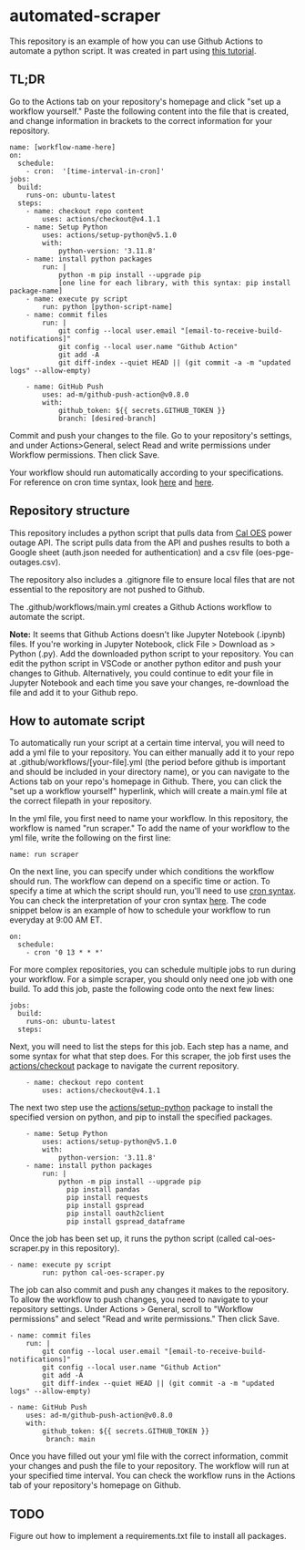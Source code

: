 # automated-scraper
This repository is an example of how you can use Github Actions to automate a python script. It was created in part using [this tutorial](https://www.python-engineer.com/posts/run-python-github-actions/).

## TL;DR
Go to the Actions tab on your repository's homepage and click "set up a workflow yourself." Paste the following content into the file that is created, and change information in brackets to the correct information for your repository. 

```
name: [workflow-name-here]
on:
  schedule:
    - cron:  '[time-interval-in-cron]'
jobs:
  build:
    runs-on: ubuntu-latest
  steps:
    - name: checkout repo content
        uses: actions/checkout@v4.1.1 
    - name: Setup Python
        uses: actions/setup-python@v5.1.0
        with:
            python-version: '3.11.8'
    - name: install python packages
        run: |
            python -m pip install --upgrade pip
            [one line for each library, with this syntax: pip install package-name]
    - name: execute py script 
        run: python [python-script-name]
    - name: commit files
        run: |
            git config --local user.email "[email-to-receive-build-notifications]"
            git config --local user.name "Github Action"
            git add -A
            git diff-index --quiet HEAD || (git commit -a -m "updated logs" --allow-empty)

    - name: GitHub Push
        uses: ad-m/github-push-action@v0.8.0
        with:
            github_token: ${{ secrets.GITHUB_TOKEN }}
            branch: [desired-branch]
```

Commit and push your changes to the file. Go to your repository's settings, and under Actions>General, select Read and write permissions under Workflow permissions. Then click Save.

Your workflow should run automatically according to your specifications. For reference on cron time syntax, look [here](https://docs.gitlab.com/ee/topics/cron/) and [here](https://crontab.guru/).

## Repository structure
This repository includes a python script that pulls data from [Cal OES](https://gis.data.ca.gov/datasets/CalEMA::power-outage-incidents/explore) power outage API. The script pulls data from the API and pushes results to both a Google sheet (auth.json needed for authentication) and a csv file (oes-pge-outages.csv). 

The repository also includes a .gitignore file to ensure local files that are not essential to the repository are not pushed to Github. 

The .github/workflows/main.yml creates a Github Actions workflow to automate the script.

**Note:** It seems that Github Actions doesn't like Jupyter Notebook (.ipynb) files. If you're working in Jupyter Notebook, click File > Download as > Python (.py). Add the downloaded python script to your repository. You can edit the python script in VSCode or another python editor and push your changes to Github. Alternatively, you could continue to edit your file in Jupyter Notebook and each time you save your changes, re-download the file and add it to your Github repo.

## How to automate script
To automatically run your script at a certain time interval, you will need to add a yml file to your repository. You can either manually add it to your repo at .github/workflows/\[your-file\].yml (the period before github is important and should be included in your directory name), or you can navigate to the Actions tab on your repo's homepage in Github. There, you can click the "set up a workflow yourself" hyperlink, which will create a main.yml file at the correct filepath in your repository. 

In the yml file, you first need to name your workflow. In this repository, the workflow is named "run scraper." To add the name of your workflow to the yml file, write the following on the first line:

```
name: run scraper
```

On the next line, you can specify under which conditions the workflow should run. The workflow can depend on a specific time or action. To specify a time at which the script should run, you'll need to use [cron syntax](https://docs.gitlab.com/ee/topics/cron/). You can check the interpretation of your cron syntax [here](https://crontab.guru/). The code snippet below is an example of how to schedule your workflow to run everyday at 9:00 AM ET.

```
on:
  schedule:
    - cron '0 13 * * *'
```

For more complex repositories, you can schedule multiple jobs to run during your workflow. For a simple scraper, you should only need one job with one build. To add this job, paste the following code onto the next few lines:

```
jobs:
  build:
    runs-on: ubuntu-latest
  steps:
```

Next, you will need to list the steps for this job. Each step has a name, and some syntax for what that step does. For this scraper, the job first uses the [actions/checkout](https://github.com/actions/checkout) package to navigate the current repository.

```
    - name: checkout repo content
        uses: actions/checkout@v4.1.1 
```

The next two step use the [actions/setup-python](https://github.com/actions/setup-python) package to install the specified version on python, and pip to install the specified packages. 

```
    - name: Setup Python
        uses: actions/setup-python@v5.1.0
        with:
            python-version: '3.11.8'
    - name: install python packages
        run: |
            python -m pip install --upgrade pip
              pip install pandas
              pip install requests
              pip install gspread
              pip install oauth2client
              pip install gspread_dataframe
```

Once the job has been set up, it runs the python script (called cal-oes-scraper.py in this repository).

```
- name: execute py script 
        run: python cal-oes-scraper.py
```

The job can also commit and push any changes it makes to the repository. To allow the workflow to push changes, you need to navigate to your repository settings. Under Actions > General, scroll to "Workflow permissions" and select "Read and write permissions." Then click Save.

```
- name: commit files
    run: |
        git config --local user.email "[email-to-receive-build-notifications]"
        git config --local user.name "Github Action"
        git add -A
        git diff-index --quiet HEAD || (git commit -a -m "updated logs" --allow-empty)

- name: GitHub Push
    uses: ad-m/github-push-action@v0.8.0
    with:
        github_token: ${{ secrets.GITHUB_TOKEN }}
         branch: main
```

Once you have filled out your yml file with the correct information, commit your changes and push the file to your repository. The workflow will run at your specified time interval. You can check the workflow runs in the Actions tab of your repository's homepage on Github.

## TODO
Figure out how to implement a requirements.txt file to install all packages.
